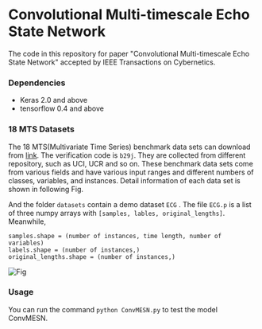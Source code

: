 # Convolutional Multi-timescale Echo State Network
The code in this repository for paper "Convolutional Multi-timescale Echo State Network" accepted by IEEE Transactions on Cybernetics.



### Dependencies

* Keras 2.0 and above
* tensorflow 0.4 and above



### 18 MTS Datasets

The 18 MTS(Multivariate Time Series) benchmark data sets can download from [link](https://pan.baidu.com/s/1lLP36LkngMedROSjDSM9qg). The verification code is `b29j`. They are collected from different repository, such as UCI, UCR and so on. These benchmark data sets come from various fields and have various input ranges and different numbers of classes, variables, and instances. Detail information of each data set is shown in following Fig. 

And the folder `datasets` contain a demo dataset `ECG` .  The file `ECG.p`  is a list of three numpy arrays with `[samples, lables, original_lengths]`.  Meanwhile,

```
samples.shape = (number of instances, time length, number of variables)
labels.shape = (number of instances,)
original_lengths.shape = (number of instances,)
```

![Fig](F:\github-lab\ConvMESN\MTS.JPG)



### Usage

You can run the command `python ConvMESN.py` to test the model ConvMESN.








